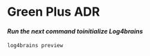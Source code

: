 # Green Plus ADR

#### _Run the next command toinitialize Log4brains_

```bash
log4brains preview
```
